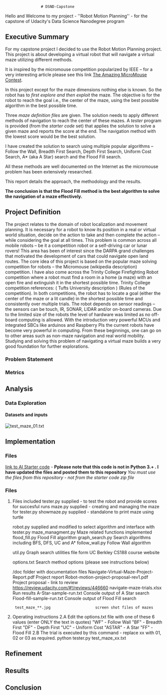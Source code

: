 					# DSND-Capstone
<Holds files and other artifacts for the DSND Capstone project>

Hello and Welcome to my project - ''Robot Motion Planning'' - for the capstone of Udacity's Data Science Nanodegree program

## Executive Summary ##

For my capstone project I decided to use the Robot Motion Planning project. This project is about developing a virtual robot 
that will navigate a virtual maze utilizing different methods.

It is inspired by the micromouse competition popularized by IEEE – for a very interesting article please see this link [The Amazing MicroMouse  Contest](http://spectrum.ieee.org/consumer-electronics/gadgets/the-amazing-micromouse-contest "The Amazing MicroMouse  Contest").

In this project except for the maze dimensions nothing else is known. So the robot has to _first explore and then exploit_ the maze.
The objective is for the robot to reach the goal i.e., the center of the maze, using the best possible algorithm in the best possible time. 

Three *maze definition files* are given. The solution needs to apply different methods of navigation to reach the center of these mazes. 
A *tester* program is provided (from the *starter code* set) that applies the solution to solve a given maze and reports the score at the end.
The navigation method with the lowest score would be the best solution.

I have created the solution to search using multiple popular algorithms 
	– Follow the Wall, Breadth First Search, Depth First Search, Uniform Cost Search, A* (aka A Star) search and the Flood Fill search. 
	
All these methods are well documented on the Internet as the micromouse problem has been extensively researched.	

This report details the approach, the methodology and the results. 

**The conclusion is that the __Flood Fill method__ is the best algorithm to solve the navigation of a maze effectively.**


## Project Definition ##
The project relates to the domain of robot localization and movement planning. It is necessary for a robot to know its position in a real or virtual world situation, decide on the action to take and then complete the action – while considering the goal at all times. This problem is common across all mobile robots – be it a competition robot or a self-driving car or lunar rovers! This area has been of interest since the DARPA grand challenges that motivated the development of cars that could navigate open land routes. 
The core idea of this project is based on the popular maze solving competition for robots –  the Micromouse (wikipedia description) competition. I have also come across the Trinity College Firefighting Robot competition where a robot must find a room in a home (a maze) with an open fire and extinguish it in the shortest possible time. Trinity College competition references: ( Tufts University description ) (Rules of the competition).
	In both competitions, the robot has to locate a goal (either the center of the maze or a lit candle) in the shortest possible time and consistently over multiple trials. The robot depends on sensor readings – the sensors can be touch, IR, SONAR, LIDAR and/or on-board cameras. Due to the limited size of the robots the level of hardware was limited as no off-board computing is allowed. With the introduction very powerful MCUs and integrated SBCs like arduinos and Raspberry PIs the current robots have become very powerful in computing. 
	From these beginnings, one can go on to other areas such as non-maze navigation and real world mobility. Studying and solving this problem of navigating a virtual maze builds a very good foundation for further explorations. 
	
### Problem Statement ###

### Metrics ###

## Analysis ##

### Data Exploration ###

#### Datasets and inputs ###


![test_maze_01.txt]()

## Implementation ##

### Files ###

[link to AI Starter code](https://docs.google.com/document/d/1ZFCH6jS3A5At7_v5IUM5OpAXJYiutFuSIjTzV_E-vdE/pub) - 
**Pplease note that this code is not in Python 3.+ . I have updated the files and posted them to this repository**
*You must use the files from this repository - not from the starter code zip file*

### Files ###
1. Files included 
	tester.py		supplied - to test the robot and provide scores for succesful runs 
	maze.py			supplied - creating and managing the maze for tester.py
	showmaze.py		supplied - standalone to print maze using turtle
	
	robot.py		supplied and modified to select algorithm and interface with tester.py
	maze_managment.py	Maze related functions implemented
	flood_fill.py		Flood Fill algorithm
	graph_search.py		Search algorithms including BFS, DFS, UC and A*
	follow_wall.py		Follow Wall algorithm
	
	util.py			Graph search utilities file form UC Berkley CS188 course website
	
	options.txt		Search method options (please see instructions below)
	
	/doc			folder with documentation files
		Navigate-Virtual-Maze-Project-Report.pdf		Project report
		Robot-motion-project-proposal-rev1.pdf			Project proposal - link to review https://review.udacity.com/#!/reviews/446660
		navigate-maze-trials.xlsx				Run results
		A-Star-sample-run.txt					Console output of A Star search
		Flood-fill-sample-run.txt				Console output of Flood Fill search
		
		test_maze_**.jpg					screen shot files of mazes
2. Operating instructions
	2.A	Edit the options.txt file with one of these 6 values (enter ONLY the text in quotes)
		"WF"	- Follow Wall 
		"BF"	- Breadth First
		"DF"	- Depth First
		"UC"	- Uniform Cost
		"ASTAR"	- A Star
		"FF"	- Flood Fill
	2.B	The trial is executed by this command - replace xx with 01, 02 or 03 as required.
		python tester.py test_maze_xx.txt







## Refinement ##

## Results ##

## Conclusion ##
